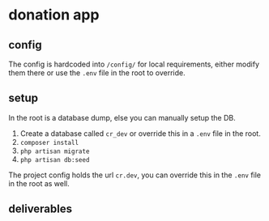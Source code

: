 # donation app

## config

The config is hardcoded into `/config/` for local requirements, either modify them there or use the `.env` file in the root to override.

## setup

In the root is a database dump, else you can manually setup the DB.

1) Create a database called `cr_dev` or override this in a `.env` file in the root.  
2) `composer install`
3) `php artisan migrate`
4) `php artisan db:seed`

The project config holds the url `cr.dev`, you can override this in the `.env` file in the root as well.  

## deliverables



